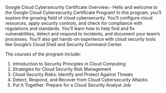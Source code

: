 Google Cloud Cybersecurity Certificate Overview:-
Hello and welcome to the Google Cloud Cybersecurity Certificate Program! In this program,
you’ll explore the growing field of cloud cybersecurity. You’ll configure cloud resources, apply
security controls, and check for compliance with regulations and standards. You’ll learn how to
help find and fix vulnerabilities, detect and respond to incidents, and document your team’s
processes. You’ll also get hands-on experience with cloud security tools like Google’s Cloud
Shell and Security Command Center.

The courses of the program include:
1. Introduction to Security Principles in Cloud Computing
2. Strategies for Cloud Security Risk Management
3. Cloud Security Risks: Identify and Protect Against Threats
4. Detect, Respond, and Recover from Cloud Cybersecurity Attacks
5. Put It Together: Prepare for a Cloud Security Analyst Job

